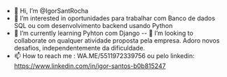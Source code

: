 - 👋 Hi, I’m @IgorSantRocha
- 👀 I’m interested in  oportunidades para trabalhar com Banco de dados SQL ou com desenvolvimento backend usando Python
- 🌱 I’m currently learning  Pyhton com Django
-- 💞️ I’m looking to collaborate on  qualquer atividade proposta pela empresa. Adoro novos desafios, independentemente da  dificuldade.
- 📫 How to reach me :  WA.ME/5511972339756 ou pelo linkedin:  https://www.linkedin.com/in/igor-santos-b0b815247

<!---
IgorSantRocha/IgorSantRocha is a ✨ special ✨ repository because its `README.md` (this file) appears on your GitHub profile.
You can click the Preview link to take a look at your changes.
--->
